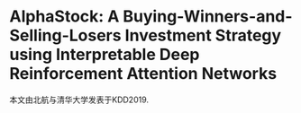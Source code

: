 # AlphaStock: A Buying-Winners-and-Selling-Losers Investment Strategy using Interpretable Deep Reinforcement Attention Networks
<tab>本文由北航与清华大学发表于KDD2019. 
